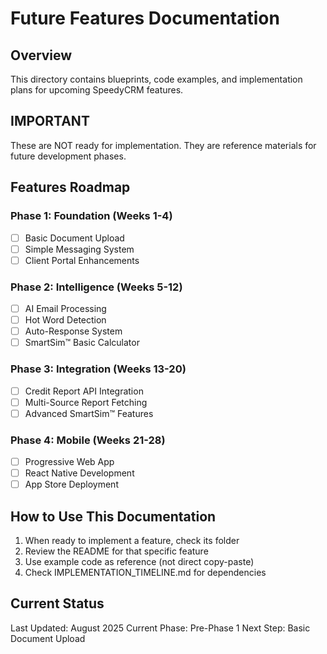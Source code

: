 # Future Features Documentation

## Overview
This directory contains blueprints, code examples, and implementation plans for upcoming SpeedyCRM features.

## IMPORTANT
These are NOT ready for implementation. They are reference materials for future development phases.

## Features Roadmap

### Phase 1: Foundation (Weeks 1-4)
- [ ] Basic Document Upload
- [ ] Simple Messaging System
- [ ] Client Portal Enhancements

### Phase 2: Intelligence (Weeks 5-12)
- [ ] AI Email Processing
- [ ] Hot Word Detection
- [ ] Auto-Response System
- [ ] SmartSim™ Basic Calculator

### Phase 3: Integration (Weeks 13-20)
- [ ] Credit Report API Integration
- [ ] Multi-Source Report Fetching
- [ ] Advanced SmartSim™ Features

### Phase 4: Mobile (Weeks 21-28)
- [ ] Progressive Web App
- [ ] React Native Development
- [ ] App Store Deployment

## How to Use This Documentation
1. When ready to implement a feature, check its folder
2. Review the README for that specific feature
3. Use example code as reference (not direct copy-paste)
4. Check IMPLEMENTATION_TIMELINE.md for dependencies

## Current Status
Last Updated: August 2025
Current Phase: Pre-Phase 1
Next Step: Basic Document Upload
